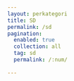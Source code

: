 ```yaml
---
layout: perkategori
title: SD
permalink: /sd
pagination: 
  enabled: true
  collection: all
  tag: sd
  permalink: /:num/
  
---
```

